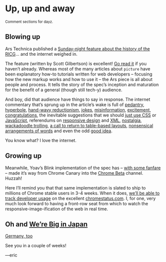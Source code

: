 # Up, up and away

<small>Comment sections for dayz.</small>

## Blowing up

Ars Technica published a [Sunday-night feature about the history of the RICG](http://arstechnica.com/information-technology/2014/09/how-a-new-html-element-will-make-the-web-faster/)… and the internet weighed in.

The feature (written by Scott Gilbertson) is excellent! [Go read it](http://arstechnica.com/information-technology/2014/09/how-a-new-html-element-will-make-the-web-faster/) if you haven’t already. Whereas most of the many articles about `picture` have been explanatory how-to tutorials written for web developers – focusing how the new markup works and how to use it – the Ars piece is all about people and process. It tells the story of the spec’s inception and maturation for the benefit of a general (though still tech-y) audience.

And boy, did that audience have things to say in response. The internet commentary that’s sprung up in the article’s wake is full of [pedantry](http://arstechnica.com/information-technology/2014/09/how-a-new-html-element-will-make-the-web-faster/?comments=1&post=27500637#comment-27500637), [hyperbole](http://arstechnica.com/information-technology/2014/09/how-a-new-html-element-will-make-the-web-faster/?comments=1&post=27501505#comment-27501505), [hand-wavy reductionism](https://news.ycombinator.com/item?id=8257830), [jokes](http://arstechnica.com/information-technology/2014/09/how-a-new-html-element-will-make-the-web-faster/?comments=1&post=27499265#comment-27499265), [misinformation](https://news.ycombinator.com/item?id=8257888), [excitement](http://arstechnica.com/information-technology/2014/09/how-a-new-html-element-will-make-the-web-faster/?comments=1&post=27499743#comment-27499743), [congratulations](http://arstechnica.com/information-technology/2014/09/how-a-new-html-element-will-make-the-web-faster/?comments=1&post=27499141#comment-27499141), the inevitable suggestions that we should [just use CSS](http://gizmodo.com/you-can-already-do-something-similar-with-media-queries-1629524947) or [JavaScript](http://arstechnica.com/information-technology/2014/09/how-a-new-html-element-will-make-the-web-faster/?comments=1&post=27499297#comment-27499297), referendums on [responsive design](http://beta.slashdot.org/comments.pl?sid=5619865&cid=47810153) and [XML](https://news.ycombinator.com/item?id=8256664), [nostalgia](http://arstechnica.com/information-technology/2014/09/how-a-new-html-element-will-make-the-web-faster/?comments=1&post=27507917#comment-27507917), [wackadoodle trolling](http://beta.slashdot.org/comments.pl?sid=5602569&cid=47789507), [a call to return to table-based layouts](http://beta.slashdot.org/comments.pl?sid=5602569&cid=47790359), [nonsensical arrangements of words](http://arstechnica.com/information-technology/2014/09/how-a-new-html-element-will-make-the-web-faster/?comments=1&post=27502091#comment-27502091) and even the odd [good idea](http://arstechnica.com/information-technology/2014/09/how-a-new-html-element-will-make-the-web-faster/?comments=1&post=27499215#comment-27499215).

You know what? I love the internet.

## Growing up

Meanwhile, Yoav’s Blink implementation of the spec has – [with some fanfare](http://blog.chromium.org/2014/08/chrome-38-beta-new-primitives-for-next.html) – made it’s way from Chrome Canary into the [Chrome Beta](https://www.google.com/chrome/browser/beta.html) channel. Huzzah!

Here I’ll remind you that that same implementation is slated to ship to millions of Chrome stable users in 3-4 weeks. When it does, [we’ll be able to track developer usage](https://code.google.com/p/chromium/issues/detail?id=408797) on the excellent [chromestatus.com](http://chromestatus.com). I, for one, very much look forward to having a front-row seat from which to watch the responsive-image-ification of the web in real time.

## Oh and [We’re Big in Japan](http://kia-king.com/blog/tutorial/responsive-images-with-srcset/)

[Germany, too](http://blog.kulturbanause.de/2014/09/responsive-images-srcset-sizes-adaptive/)

See you in a couple of weeks!

—eric
